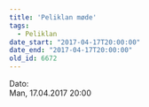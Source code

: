 ```yaml
---
title: 'Peliklan møde'
tags:
  - Peliklan
date_start: "2017-04-17T20:00:00"
date_end: "2017-04-17T20:00:00"
old_id: 6672
---
```

<div class="field field-type-datetime field-field-tidspunkt">
    <div class="field-items">
            <div class="field-item odd">
                      <div class="field-label-inline-first">
              Dato:&nbsp;</div>
                    Man, 17.04.2017 20:00        </div>
        </div>
</div>